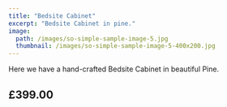 ```yaml
---
title: "Bedsite Cabinet"
excerpt: "Bedsite Cabinet in pine."
image: 
  path: /images/so-simple-sample-image-5.jpg
  thumbnail: /images/so-simple-sample-image-5-400x200.jpg
---
```


Here we have a hand-crafted Bedsite Cabinet in beautiful Pine.

## £399.00

